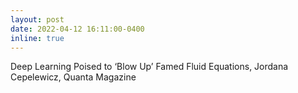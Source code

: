 ```yaml
---
layout: post
date: 2022-04-12 16:11:00-0400
inline: true
---
```


Deep Learning Poised to ‘Blow Up’ Famed Fluid Equations, Jordana Cepelewicz, Quanta Magazine
